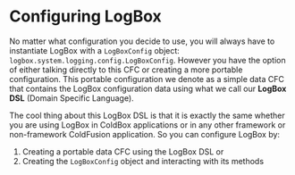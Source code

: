 # Configuring LogBox

No matter what configuration you decide to use, you will always have to instantiate LogBox with a `LogBoxConfig` object: `logbox.system.logging.config.LogBoxConfig`. However you have the option of either talking directly to this CFC or creating a more portable configuration. This portable configuration we denote as a simple data CFC that contains the LogBox configuration data using what we call our **LogBox DSL** (Domain Specific Language).

The cool thing about this LogBox DSL is that it is exactly the same whether you are using LogBox in ColdBox applications or in any other framework or non-framework ColdFusion application. So you can configure LogBox by:

1. Creating a portable data CFC using the LogBox DSL or
2. Creating the `LogBoxConfig` object and interacting with its methods
